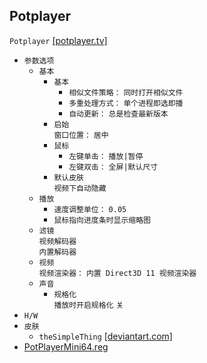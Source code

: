 ## Potplayer
`Potplayer` [[potplayer.tv]](https://potplayer.tv/?lang=zh_CN)
* `参数选项`
  * `基本`
    * `基本`
      * `相似文件策略：` `同时打开相似文件`
      * `多重处理方式：` `单个进程即选即播`
      * `自动更新：` `总是检查最新版本`
    * `启始`  
`窗口位置：` `居中`
    * `鼠标`  
      * `左键单击：` `播放|暂停`  
      * `左键双击：` `全屏|默认尺寸`
    * `默认皮肤`  
`视频下自动隐藏`
  * `播放`
    * `速度调整单位：` `0.05`
    * `鼠标指向进度条时显示缩略图`
  * `滤镜`  
`视频解码器`  
`内置解码器`
  * `视频`  
`视频渲染器：` `内置 Direct3D 11 视频渲染器`
  * `声音`
    * `规格化`  
`播放时开启规格化` `关`
* `H/W`
* `皮肤`
  * `theSimpleThing` [[deviantart.com]](https://www.deviantart.com/flydonkey/art/PotPlayer-Skin-theSimpleThing-2-0-444035536)
* [PotPlayerMini64.reg](/windows/program-files/potplayer/PotPlayerMini64.reg)
